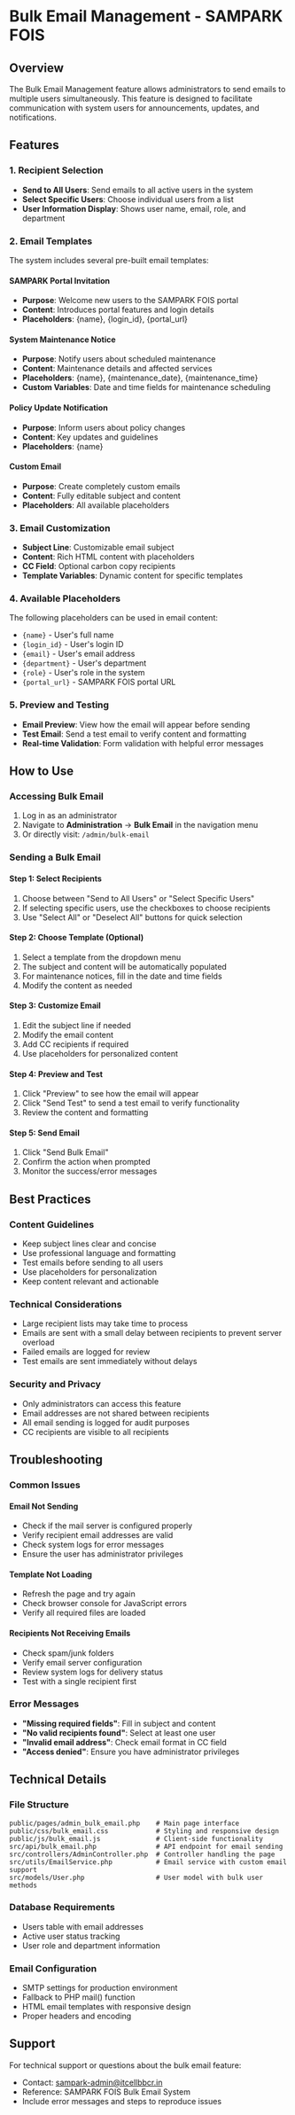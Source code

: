 # Bulk Email Management - SAMPARK FOIS

## Overview
The Bulk Email Management feature allows administrators to send emails to multiple users simultaneously. This feature is designed to facilitate communication with system users for announcements, updates, and notifications.

## Features

### 1. Recipient Selection
- **Send to All Users**: Send emails to all active users in the system
- **Select Specific Users**: Choose individual users from a list
- **User Information Display**: Shows user name, email, role, and department

### 2. Email Templates
The system includes several pre-built email templates:

#### SAMPARK Portal Invitation
- **Purpose**: Welcome new users to the SAMPARK FOIS portal
- **Content**: Introduces portal features and login details
- **Placeholders**: {name}, {login_id}, {portal_url}

#### System Maintenance Notice
- **Purpose**: Notify users about scheduled maintenance
- **Content**: Maintenance details and affected services
- **Placeholders**: {name}, {maintenance_date}, {maintenance_time}
- **Custom Variables**: Date and time fields for maintenance scheduling

#### Policy Update Notification
- **Purpose**: Inform users about policy changes
- **Content**: Key updates and guidelines
- **Placeholders**: {name}

#### Custom Email
- **Purpose**: Create completely custom emails
- **Content**: Fully editable subject and content
- **Placeholders**: All available placeholders

### 3. Email Customization
- **Subject Line**: Customizable email subject
- **Content**: Rich HTML content with placeholders
- **CC Field**: Optional carbon copy recipients
- **Template Variables**: Dynamic content for specific templates

### 4. Available Placeholders
The following placeholders can be used in email content:
- `{name}` - User's full name
- `{login_id}` - User's login ID
- `{email}` - User's email address
- `{department}` - User's department
- `{role}` - User's role in the system
- `{portal_url}` - SAMPARK FOIS portal URL

### 5. Preview and Testing
- **Email Preview**: View how the email will appear before sending
- **Test Email**: Send a test email to verify content and formatting
- **Real-time Validation**: Form validation with helpful error messages

## How to Use

### Accessing Bulk Email
1. Log in as an administrator
2. Navigate to **Administration** → **Bulk Email** in the navigation menu
3. Or directly visit: `/admin/bulk-email`

### Sending a Bulk Email

#### Step 1: Select Recipients
1. Choose between "Send to All Users" or "Select Specific Users"
2. If selecting specific users, use the checkboxes to choose recipients
3. Use "Select All" or "Deselect All" buttons for quick selection

#### Step 2: Choose Template (Optional)
1. Select a template from the dropdown menu
2. The subject and content will be automatically populated
3. For maintenance notices, fill in the date and time fields
4. Modify the content as needed

#### Step 3: Customize Email
1. Edit the subject line if needed
2. Modify the email content
3. Add CC recipients if required
4. Use placeholders for personalized content

#### Step 4: Preview and Test
1. Click "Preview" to see how the email will appear
2. Click "Send Test" to send a test email to verify functionality
3. Review the content and formatting

#### Step 5: Send Email
1. Click "Send Bulk Email"
2. Confirm the action when prompted
3. Monitor the success/error messages

## Best Practices

### Content Guidelines
- Keep subject lines clear and concise
- Use professional language and formatting
- Test emails before sending to all users
- Use placeholders for personalization
- Keep content relevant and actionable

### Technical Considerations
- Large recipient lists may take time to process
- Emails are sent with a small delay between recipients to prevent server overload
- Failed emails are logged for review
- Test emails are sent immediately without delays

### Security and Privacy
- Only administrators can access this feature
- Email addresses are not shared between recipients
- All email sending is logged for audit purposes
- CC recipients are visible to all recipients

## Troubleshooting

### Common Issues

#### Email Not Sending
- Check if the mail server is configured properly
- Verify recipient email addresses are valid
- Check system logs for error messages
- Ensure the user has administrator privileges

#### Template Not Loading
- Refresh the page and try again
- Check browser console for JavaScript errors
- Verify all required files are loaded

#### Recipients Not Receiving Emails
- Check spam/junk folders
- Verify email server configuration
- Review system logs for delivery status
- Test with a single recipient first

### Error Messages
- **"Missing required fields"**: Fill in subject and content
- **"No valid recipients found"**: Select at least one user
- **"Invalid email address"**: Check email format in CC field
- **"Access denied"**: Ensure you have administrator privileges

## Technical Details

### File Structure
```
public/pages/admin_bulk_email.php    # Main page interface
public/css/bulk_email.css            # Styling and responsive design
public/js/bulk_email.js              # Client-side functionality
src/api/bulk_email.php               # API endpoint for email sending
src/controllers/AdminController.php  # Controller handling the page
src/utils/EmailService.php           # Email service with custom email support
src/models/User.php                  # User model with bulk user methods
```

### Database Requirements
- Users table with email addresses
- Active user status tracking
- User role and department information

### Email Configuration
- SMTP settings for production environment
- Fallback to PHP mail() function
- HTML email templates with responsive design
- Proper headers and encoding

## Support

For technical support or questions about the bulk email feature:
- Contact: sampark-admin@itcellbbcr.in
- Reference: SAMPARK FOIS Bulk Email System
- Include error messages and steps to reproduce issues
